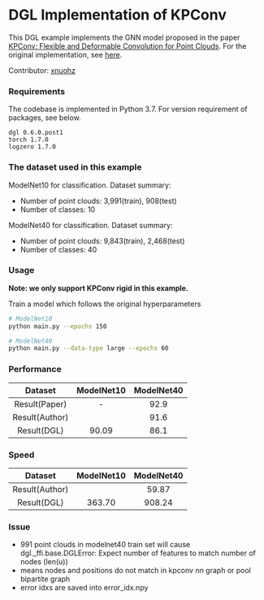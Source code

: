# DGL Implementation of KPConv

This DGL example implements the GNN model proposed in the paper [KPConv: Flexible and Deformable Convolution for Point Clouds](https://arxiv.org/abs/1904.08889). For the original implementation, see [here](https://github.com/HuguesTHOMAS/KPConv-PyTorch).

Contributor: [xnuohz](https://github.com/xnuohz)

### Requirements
The codebase is implemented in Python 3.7. For version requirement of packages, see below.

```
dgl 0.6.0.post1
torch 1.7.0
logzero 1.7.0
```

### The dataset used in this example

ModelNet10 for classification. Dataset summary:

* Number of point clouds: 3,991(train), 908(test)
* Number of classes: 10

ModelNet40 for classification. Dataset summary:

* Number of point clouds: 9,843(train), 2,468(test)
* Number of classes: 40

### Usage

**Note: we only support KPConv rigid in this example.**

Train a model which follows the original hyperparameters
```bash
# ModelNet10
python main.py --epochs 150

# ModelNet40
python main.py --data-type large --epochs 60
```

### Performance

|    Dataset     | ModelNet10 | ModelNet40 |
| :------------: | :--------: | :--------: |
| Result(Paper)  |     -      |    92.9    |
| Result(Author) |            |    91.6    |
|  Result(DGL)   |   90.09    |    86.1    |

### Speed

|    Dataset     | ModelNet10 | ModelNet40 |
| :------------: | :--------: | :--------: |
| Result(Author) |            |   59.87    |
|  Result(DGL)   |   363.70   |   908.24   |

### Issue

- 991 point clouds in modelnet40 train set will cause dgl._ffi.base.DGLError: Expect number of features to match number of nodes (len(u))
- means nodes and positions do not match in kpconv nn graph or pool bipartite graph
- error idxs are saved into error_idx.npy
